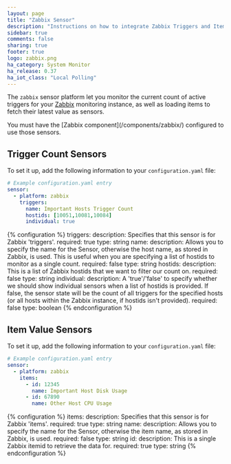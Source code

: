 ```yaml
---
layout: page
title: "Zabbix Sensor"
description: "Instructions on how to integrate Zabbix Triggers and Item sensors within Home Assistant."
sidebar: true
comments: false
sharing: true
footer: true
logo: zabbix.png
ha_category: System Monitor
ha_release: 0.37
ha_iot_class: "Local Polling"
---
```


The `zabbix` sensor platform let you monitor the current count of active triggers for your [Zabbix](http://www.zabbix.com/) monitoring instance, as well as loading items to fetch their latest value as sensors.

<p class='note'>
You must have the [Zabbix component](/components/zabbix/) configured to use those sensors.
</p>

## Trigger Count Sensors

To set it up, add the following information to your `configuration.yaml` file:

```yaml
# Example configuration.yaml entry
sensor:
  - platform: zabbix
    triggers:
      name: Important Hosts Trigger Count
      hostids: [10051,10081,10084]
      individual: true
```

{% configuration %}
triggers:
  description: Specifies that this sensor is for Zabbix 'triggers'.
  required: true
  type: string
name:
  description: Allows you to specify the name for the Sensor, otherwise the host name, as stored in Zabbix, is used.  This is useful when you are specifying a list of hostids to monitor as a single count.
  required: false
  type: string
hostids:
  description: This is a list of Zabbix hostids that we want to filter our count on.
  required: false
  type: string
individual:
  description: A 'true'/'false' to specify whether we should show individual sensors when a list of hostids is provided.  If false, the sensor state will be the count of all triggers for the specified hosts (or all hosts within the Zabbix instance, if hostids isn't provided).
  required: false
  type: boolean
{% endconfiguration %}

## Item Value Sensors

To set it up, add the following information to your `configuration.yaml` file:

```yaml
# Example configuration.yaml entry
sensor:
  - platform: zabbix
    items:
      - id: 12345
        name: Important Host Disk Usage
      - id: 67890
        name: Other Host CPU Usage
```

{% configuration %}
items:
  description: Specifies that this sensor is for Zabbix 'items'.
  required: true
  type: string
name:
  description: Allows you to specify the name for the Sensor, otherwise the item name, as stored in Zabbix, is used.
  required: false
  type: string
id:
  description: This is a single Zabbix itemid to retrieve the data for.
  required: true
  type: string
{% endconfiguration %}
